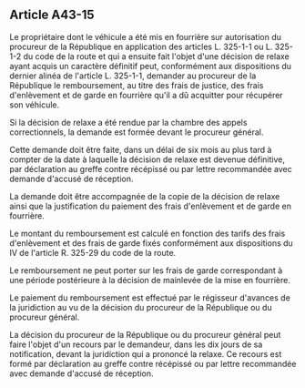 Article A43-15
----
Le propriétaire dont le véhicule a été mis en fourrière sur autorisation du
procureur de la République en application des articles L. 325-1-1 ou L. 325-1-2
du code de la route et qui a ensuite fait l'objet d'une décision de relaxe ayant
acquis un caractère définitif peut, conformément aux dispositions du dernier
alinéa de l'article L. 325-1-1, demander au procureur de la République le
remboursement, au titre des frais de justice, des frais d'enlèvement et de garde
en fourrière qu'il a dû acquitter pour récupérer son véhicule.

Si la décision de relaxe a été rendue par la chambre des appels correctionnels,
la demande est formée devant le procureur général.

Cette demande doit être faite, dans un délai de six mois au plus tard à compter
de la date à laquelle la décision de relaxe est devenue définitive, par
déclaration au greffe contre récépissé ou par lettre recommandée avec demande
d'accusé de réception.

La demande doit être accompagnée de la copie de la décision de relaxe ainsi que
la justification du paiement des frais d'enlèvement et de garde en fourrière.

Le montant du remboursement est calculé en fonction des tarifs des frais
d'enlèvement et des frais de garde fixés conformément aux dispositions du IV de
l'article R. 325-29 du code de la route.

Le remboursement ne peut porter sur les frais de garde correspondant à une
période postérieure à la décision de mainlevée de la mise en fourrière.

Le paiement du remboursement est effectué par le régisseur d'avances de la
juridiction au vu de la décision du procureur de la République ou du procureur
général.

La décision du procureur de la République ou du procureur général peut faire
l'objet d'un recours par le demandeur, dans les dix jours de sa notification,
devant la juridiction qui a prononcé la relaxe. Ce recours est formé par
déclaration au greffe contre récépissé ou par lettre recommandée avec demande
d'accusé de réception.
